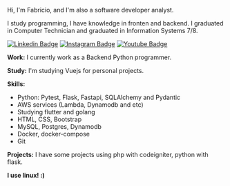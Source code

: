 Hi, I'm Fabricio, and I'm also a software developer analyst.

I study programming, I have knowledge in fronten and backend. I graduated in Computer Technician and graduated in Information Systems 7/8.

[![Linkedin Badge](https://img.shields.io/badge/-LinkedIn-blue?style=flat-square&logo=Linkedin&logoColor=white&link=https://www.linkedin.com/in/fabricio-patrocinio/)](https://www.linkedin.com/in/fabricio-patrocinio/)
[![Instagram Badge](https://img.shields.io/badge/-Instagram-1ca0f1?style=flat-square&labelColor=1ca0f1&logo=instagram&logoColor=white&link=https://www.instagram.com/fabricio_patrocinio_/)](https://www.instagram.com/fabricio_patrocinio_/)
[![Youtube Badge](https://img.shields.io/badge/-YouTube-ff0000?style=flat-square&labelColor=ff0000&logo=youtube&logoColor=white&link=https://www.youtube.com/channel/UCZSB3-asIKR4ywZTnlvbZ3Q)](https://www.youtube.com/channel/UCZSB3-asIKR4ywZTnlvbZ3Q)

**Work:** I currently work as a Backend Python programmer.

**Study:** I'm studying Vuejs for personal projects.

**Skills:**
- Python: Pytest, Flask, Fastapi, SQLAlchemy and Pydantic
- AWS services (Lambda, Dynamodb and etc)
- Studying flutter and golang
- HTML, CSS, Bootstrap
- MySQL, Postgres, Dynamodb
- Docker, docker-compose
- Git

**Projects:** I have some projects using php with codeigniter, python with flask.
  
**I use linux! :)**
